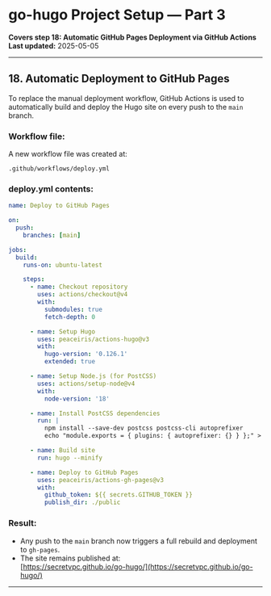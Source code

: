 # go-hugo Project Setup — Part 3

**Covers step 18: Automatic GitHub Pages Deployment via GitHub Actions**  
**Last updated:** 2025-05-05

---

## 18. Automatic Deployment to GitHub Pages

To replace the manual deployment workflow, GitHub Actions is used to automatically build and deploy the Hugo site on every push to the `main` branch.

### Workflow file:

A new workflow file was created at:

```
.github/workflows/deploy.yml
```

### deploy.yml contents:

```yaml
name: Deploy to GitHub Pages

on:
  push:
    branches: [main]

jobs:
  build:
    runs-on: ubuntu-latest

    steps:
      - name: Checkout repository
        uses: actions/checkout@v4
        with:
          submodules: true
          fetch-depth: 0

      - name: Setup Hugo
        uses: peaceiris/actions-hugo@v3
        with:
          hugo-version: '0.126.1'
          extended: true

      - name: Setup Node.js (for PostCSS)
        uses: actions/setup-node@v4
        with:
          node-version: '18'

      - name: Install PostCSS dependencies
        run: |
          npm install --save-dev postcss postcss-cli autoprefixer
          echo "module.exports = { plugins: { autoprefixer: {} } };" > postcss.config.js

      - name: Build site
        run: hugo --minify

      - name: Deploy to GitHub Pages
        uses: peaceiris/actions-gh-pages@v3
        with:
          github_token: ${{ secrets.GITHUB_TOKEN }}
          publish_dir: ./public
```

### Result:

- Any push to the `main` branch now triggers a full rebuild and deployment to `gh-pages`.
- The site remains published at:  
  [https://secretvpc.github.io/go-hugo/](https://secretvpc.github.io/go-hugo/)

---

